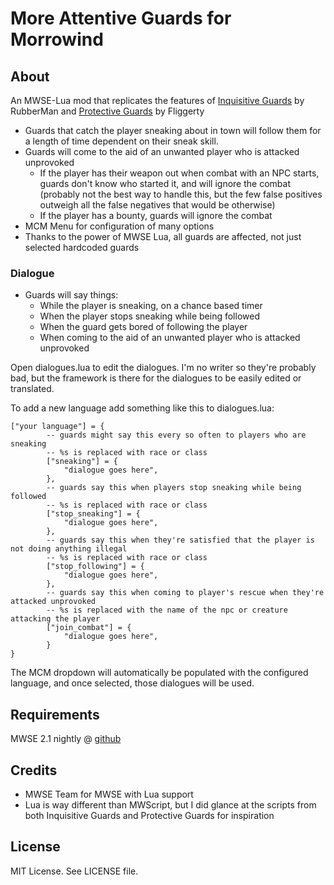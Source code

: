 # More Attentive Guards for Morrowind  #

## About ##

An MWSE-Lua mod that replicates the features of
[Inquisitive Guards](https://www.nexusmods.com/morrowind/mods/46538) by RubberMan
and
[Protective Guards](http://download.fliggerty.com/download-110-20) by Fliggerty

* Guards that catch the player sneaking about in town will follow them for a
length of time dependent on their sneak skill.
* Guards will come to the aid of an unwanted player who is attacked unprovoked
    * If the player has their weapon out when combat with an NPC starts,
    guards don't know who started it, and will ignore the combat (probably
    not the best way to handle this, but the few false positives outweigh all
    the false negatives that would be otherwise)
    * If the player has a bounty, guards will ignore the combat
* MCM Menu for configuration of many options
* Thanks to the power of MWSE Lua, all guards are affected, not just selected hardcoded guards

### Dialogue ###

* Guards will say things:
    * While the player is sneaking, on a chance based timer
    * When the player stops sneaking while being followed
    * When the guard gets bored of following the player
    * When coming to the aid of an unwanted player who is attacked unprovoked

Open dialogues.lua to edit the dialogues. I'm no writer so they're probably bad, but the framework is there for the dialogues to be easily edited or translated. 

To add a new language add something like this to dialogues.lua:

```
["your language"] = {
        -- guards might say this every so often to players who are sneaking
        -- %s is replaced with race or class
        ["sneaking"] = {
            "dialogue goes here",
        },
        -- guards say this when players stop sneaking while being followed
        -- %s is replaced with race or class
        ["stop_sneaking"] = {
            "dialogue goes here",
        },
        -- guards say this when they're satisfied that the player is not doing anything illegal
        -- %s is replaced with race or class
        ["stop_following"] = {
            "dialogue goes here",
        },
        -- guards say this when coming to player's rescue when they're attacked unprovoked
        -- %s is replaced with the name of the npc or creature attacking the player
        ["join_combat"] = {
            "dialogue goes here",
        }
}
```

The MCM dropdown will automatically be populated with the configured language, and once selected, those dialogues will be used.


## Requirements ##
MWSE 2.1 nightly @ [github](https://github.com/MWSE/MWSE)

## Credits ##

* MWSE Team for MWSE with Lua support
* Lua is way different than MWScript, but I did glance at the scripts from
both Inquisitive Guards and Protective Guards for inspiration

## License ##

MIT License. See LICENSE file.
